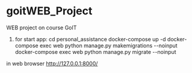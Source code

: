 # goitWEB_Project
WEB project on course GoIT

1) for start app:
cd personal_assistance
docker-compose up -d
docker-compose exec web python manage.py makemigrations --noinput
docker-compose exec web python manage.py migrate --noinput
  
  in web browser http://127.0.0.1:8000/